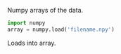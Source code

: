 Numpy arrays of the data.

``` python
import numpy
array = numpy.load('filename.npy')
```
Loads into array.
